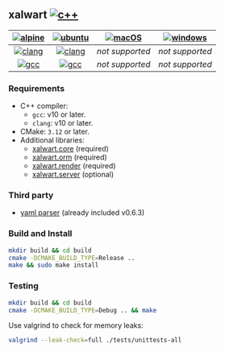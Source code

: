 ## xalwart [![c++](https://img.shields.io/badge/c%2B%2B-20-6c85cf)](https://isocpp.org/)

| [![alpine](https://img.shields.io/badge/Alpine_Linux-0D597F?style=for-the-badge&logo=alpine-linux&logoColor=white)](https://alpinelinux.org/) | [![ubuntu](https://img.shields.io/badge/Ubuntu-E95420?style=for-the-badge&logo=ubuntu&logoColor=white)](https://ubuntu.com/) | [![macOS](https://img.shields.io/badge/mac_OS-gray?style=for-the-badge&logo=apple&logoColor=white)](https://www.apple.com/macos/) | [![windows](https://img.shields.io/badge/Windows-0078D6?style=for-the-badge&logo=windows&logoColor=white)](https://www.microsoft.com/en-us/windows/) |
|:---:|:---:|:---:|:---:|
| [![clang](https://github.com/YuriyLisovskiy/xalwart/actions/workflows/tests-clang-alpine.yml/badge.svg)](https://github.com/YuriyLisovskiy/xalwart/actions/workflows/tests-clang-alpine.yml) | [![clang](https://github.com/YuriyLisovskiy/xalwart/actions/workflows/tests-clang-ubuntu.yml/badge.svg)](https://github.com/YuriyLisovskiy/xalwart/actions/workflows/tests-clang-ubuntu.yml) | *not supported* | *not supported* |
| [![gcc](https://github.com/YuriyLisovskiy/xalwart/actions/workflows/tests-gcc-alpine.yml/badge.svg)](https://github.com/YuriyLisovskiy/xalwart/actions/workflows/tests-gcc-alpine.yml) | [![gcc](https://github.com/YuriyLisovskiy/xalwart/actions/workflows/tests-gcc-ubuntu.yml/badge.svg)](https://github.com/YuriyLisovskiy/xalwart/actions/workflows/tests-gcc-ubuntu.yml) | *not supported* | *not supported* |

### Requirements
- C++ compiler:
    - `gcc`: v10 or later.
    - `clang`: v10 or later.
- CMake: `3.12` or later.
- Additional libraries:
    - [xalwart.core](https://github.com/YuriyLisovskiy/xalwart.core) (required)
    - [xalwart.orm](https://github.com/YuriyLisovskiy/xalwart.orm) (required)
    - [xalwart.render](https://github.com/YuriyLisovskiy/xalwart.render) (required)
    - [xalwart.server](https://github.com/YuriyLisovskiy/xalwart.server) (optional)

### Third party
- [yaml parser](https://github.com/jbeder/yaml-cpp) (already included v0.6.3)

### Build and Install
```bash
mkdir build && cd build
cmake -DCMAKE_BUILD_TYPE=Release ..
make && sudo make install
```

### Testing
```bash
mkdir build && cd build
cmake -DCMAKE_BUILD_TYPE=Debug .. && make
```
Use valgrind to check for memory leaks:
```bash
valgrind --leak-check=full ./tests/unittests-all
```
